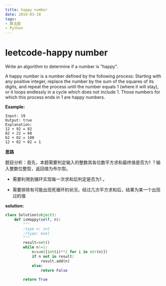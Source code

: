 ```yaml
---
title: happy number
date: 2019-03-18
tags: 
- 算法题
- Python
---
```


# leetcode-happy number

Write an algorithm to determine if a number is "happy".

A happy number is a number defined by the following process: Starting with any positive integer, replace the number by the sum of the squares of its digits, and repeat the process until the number equals 1 (where it will stay), or it loops endlessly in a cycle which does not include 1. Those numbers for which this process ends in 1 are happy numbers.

**Example:** 

```
Input: 19
Output: true
Explanation: 
12 + 92 = 82
82 + 22 = 68
62 + 82 = 100
12 + 02 + 02 = 1
```

**思路**

题目分析：首先，本题需要判定输入的整数其各位数平方求和最终值是否为1 ？输入整数位整型，返回值为布尔型。

* 需要利用到循环实现每一次求和后判定是否为1 。

* 需要排除有可能出现死循环的状况，经过几次平方求和后，结果为某一个出现过的值

**solution:**

```python
class Solution(object):
    def isHappy(self, n):
        """
        :type n: int
        :rtype: bool
        """
        result=set()
        while n!=1:
            n=sum([int(i)**2 for i in str(n)])
            if n not in result:
                result.add(n)
            else:
                return False
            
        return True
```

